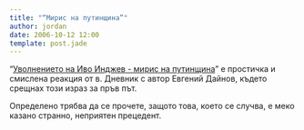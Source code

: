 ```yaml
---
title: "“Мирис на путинщина”"
author: jordan
date: 2006-10-12 12:00
template: post.jade
---
```


“[Уволнението на Иво Инджев - мирис на
путинщина](http://www.dnevnik.bg/show/?storyid=286918 "Уволнението на иво инджев - мирис на путинщина ")”
е простичка и смислена реакция от в. Дневник с автор Евгений Дайнов,
където срещнах този израз за пръв път.

Определено трябва да се прочете, защото това, което се случва, е меко
казано странно, неприятен прецедент.
